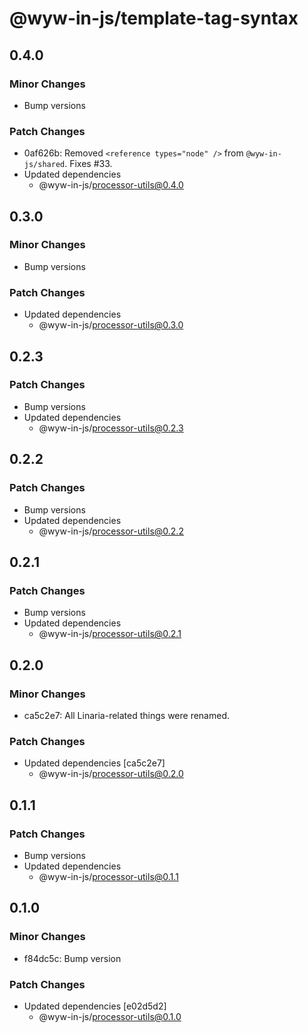 # @wyw-in-js/template-tag-syntax

## 0.4.0

### Minor Changes

- Bump versions

### Patch Changes

- 0af626b: Removed `<reference types="node" />` from `@wyw-in-js/shared`. Fixes #33.
- Updated dependencies
  - @wyw-in-js/processor-utils@0.4.0

## 0.3.0

### Minor Changes

- Bump versions

### Patch Changes

- Updated dependencies
  - @wyw-in-js/processor-utils@0.3.0

## 0.2.3

### Patch Changes

- Bump versions
- Updated dependencies
  - @wyw-in-js/processor-utils@0.2.3

## 0.2.2

### Patch Changes

- Bump versions
- Updated dependencies
  - @wyw-in-js/processor-utils@0.2.2

## 0.2.1

### Patch Changes

- Bump versions
- Updated dependencies
  - @wyw-in-js/processor-utils@0.2.1

## 0.2.0

### Minor Changes

- ca5c2e7: All Linaria-related things were renamed.

### Patch Changes

- Updated dependencies [ca5c2e7]
  - @wyw-in-js/processor-utils@0.2.0

## 0.1.1

### Patch Changes

- Bump versions
- Updated dependencies
  - @wyw-in-js/processor-utils@0.1.1

## 0.1.0

### Minor Changes

- f84dc5c: Bump version

### Patch Changes

- Updated dependencies [e02d5d2]
  - @wyw-in-js/processor-utils@0.1.0
